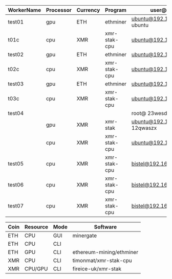 | WorkerName | Processor | Currency | Program      | user@IP:Port                      | Mode | VM or Container      |
|------------|-----------|----------|--------------|-----------------------------------|------|----------------------|
| test01     | gpu       | ETH      | ethminer     | ubuntu@192.168.7.178     ubuntu   | CLI  | test1                |
| t01c       | cpu       | XMR      | xmr-stak-cpu | ubuntu@192.168.7.178:180          | CLI  | test3                |
| test02     | gpu       | ETH      | ethminer     | ubuntu@192.168.7.179              | CLI  | test1                |
| t02c       | cpu       | XMR      | xmr-stak-cpu | ubuntu@192.168.7.179:182          | CLI  | test3                |
| test03     | gpu       | ETH      | ethminer     | ubuntu@192.168.7.180              | CLI  | test1                |
| t03c       | cpu       | XMR      | xmr-stak-cpu | ubuntu@192.168.7.180:183          | CLI  | test3                |
| test04     |           |          |              | root@ 23wesdxc                    |      |                      |
|            | gpu       | XMR      | xmr-stak     | ubuntu@192.168.3.47:180  12qwaszx | CLI  | Notebook             |
|            | cpu       | XMR      | xmr-stak-cpu | ubuntu@192.168.3.47:184           | CLI  |                      |
| test05     | cpu       | XMR      | xmr-stak-cpu | bistel@192.168.3.37:180           | CLI  | eDL_HAWQ_5           |
| test06     | cpu       | XMR      | xmr-stak-cpu | bistel@192.168.3.38:180           | CLI  | spark.dso.test1      |
| test07     | cpu       | XMR      | xmr-stak-cpu | bistel@192.168.3.39:180           | CLI  | eDL_Algo_Ubuntu14.04 |

| Coin | Resource | Mode | Software                 |
|------|----------|------|--------------------------|
| ETH  | CPU      | GUI  | minergate                |
| ETH  | CPU      | CLI  |                          |
| ETH  | GPU      | CLI  | ethereum-mining/ethminer |
| XMR  | CPU      | CLI  | timonmat/xmr-stak-cpu    |
| XMR  | CPU/GPU  | CLI  | fireice-uk/xmr-stak      |
